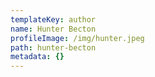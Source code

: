 ```yaml
---
templateKey: author
name: Hunter Becton
profileImage: /img/hunter.jpeg
path: hunter-becton
metadata: {}
---
```


